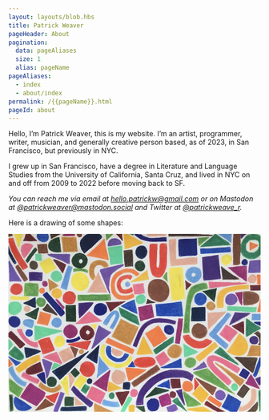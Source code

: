 ```yaml
---
layout: layouts/blob.hbs
title: Patrick Weaver
pageHeader: About
pagination:
  data: pageAliases
  size: 1
  alias: pageName
pageAliases:
  - index
  - about/index
permalink: /{{pageName}}.html
pageId: about
---
```


Hello, I’m Patrick Weaver, this is my website. I’m an artist, programmer, writer, musician, and generally creative person based, as of 2023, in San Francisco, but previously in NYC.

I grew up in San Francisco, have a degree in Literature and Language Studies from the University of California, Santa Cruz, and lived in NYC on and off from 2009 to 2022 before moving back to SF.

<address class="no-decoration-address">
  You can reach me via email at <a href="mailto:hello.patrickw@gmail.com">hello.patrickw@gmail.com</a> or on Mastodon at <a href="https://mastodon.social/@patrickweaver">@patrickweaver@mastodon.social</a> and Twitter at <a href="https://twitter.com/patrickweave_r">@patrickweave_r</a>.
</address>

Here is a drawing of some shapes:

![A drawing of many colorful shapes](/images/about/shapes-min.jpg)
